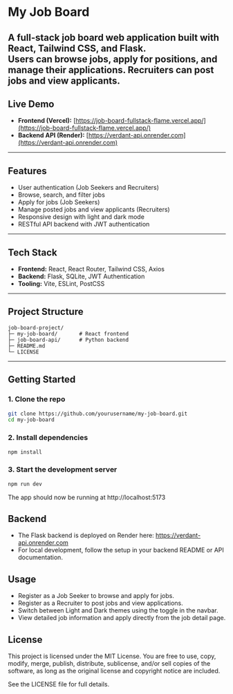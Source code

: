 # My Job Board

A full-stack job board web application built with React, Tailwind CSS, and Flask.  
Users can browse jobs, apply for positions, and manage their applications. Recruiters can post jobs and view applicants.
---

## Live Demo
- **Frontend (Vercel):** [https://job-board-fullstack-flame.vercel.app/](https://job-board-fullstack-flame.vercel.app/)  
- **Backend API (Render):** [https://verdant-api.onrender.com](https://verdant-api.onrender.com)  

---

## Features

- User authentication (Job Seekers and Recruiters)
- Browse, search, and filter jobs
- Apply for jobs (Job Seekers)
- Manage posted jobs and view applicants (Recruiters)
- Responsive design with light and dark mode
- RESTful API backend with JWT authentication

---

## Tech Stack

- **Frontend:** React, React Router, Tailwind CSS, Axios  
- **Backend:** Flask, SQLite, JWT Authentication  
- **Tooling:** Vite, ESLint, PostCSS

---

## Project Structure
```
job-board-project/
├─ my-job-board/       # React frontend
├─ job-board-api/      # Python backend
├─ README.md
└─ LICENSE
```

---

## Getting Started

### 1. Clone the repo

```bash
git clone https://github.com/yourusername/my-job-board.git
cd my-job-board
```

### 2. Install dependencies

```bash
npm install
```

### 3. Start the development server

```bash
npm run dev
```

The app should now be running at http://localhost:5173

## Backend

- The Flask backend is deployed on Render here: https://verdant-api.onrender.com
- For local development, follow the setup in your backend README or API documentation.

## Usage

- Register as a Job Seeker to browse and apply for jobs. 
- Register as a Recruiter to post jobs and view applications.  
- Switch between Light and Dark themes using the toggle in the navbar.
- View detailed job information and apply directly from the job detail page.

## License
This project is licensed under the MIT License.
You are free to use, copy, modify, merge, publish, distribute, sublicense, and/or sell copies of the software, as long as the original license and copyright notice are included.

See the LICENSE
 file for full details.